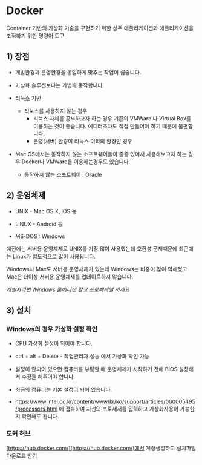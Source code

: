 # Docker

Container 기반의 가상화 기술을 구현하기 위한 상주 애플리케이션과 애플리케이션을 조작하기 위한 명령어 도구

## 1) 장점

- 개발환경과 운영환경을 동일하게 맞추는 작업이 쉽습니다.

- 가상화 솔루션보다는 가볍게 동작합니다.
- 리눅스 기반
  - 리눅스를 사용하지 않는 경우
    - 리눅스 자체를 공부하고자 하는 경우 기존의 VMWare 나 Virtual Box를 이용하는 것이 좋습니다. 에디터조차도 직접 만들어야 하기 때문에 불편합니다.
    - 운영(서버) 환경이 리눅스 이외의 환경인 경우 
- Mac OS에서는 동작하지 않는 소프트웨어들이 종종 있어서 사용해보고자 하는 경우 Docker나 VMWare를 이용하는경우도 있습니다.
  - 동작하지 않는 소프트웨어 : Oracle



## 2) 운영체제

- UNIX - Mac OS X, iOS 등

- LINUX - Android 등

- MS-DOS : Windows

예전에는 서버용 운영체제로 UNIX를 가장 많이 사용했는데 호환성 문제때문에 최근에는 Linux가 압도적으로 많이 사용됩니다.

Windows나 Mac도 서버용 운영체제가 있는데 Windows는 비중이 많이 약해졌고 Mac은 더이상 서버용 운영체제를 업데이트하지 않습니다. 

_개발자라면 Windows 홈에디션 말고 프로페셔널 까세요_



## 3) 설치

### Windows의 경우 가상화 설정 확인

- CPU 가상화 설정이 되어야 합니다.

- ctrl + alt + Delete - 작업관리자 성능 에서 가상화 확인 가능

- 설정이 안되어 있으면 컴퓨터를 부팅할 때 운영체제가 시작하기 전에 BIOS 설정해서 수정을 해주어야 합니다.

- 최근의 컴퓨터는 기본 설정이 되어 있습니다.

- https://www.intel.co.kr/content/www/kr/ko/support/articles/000005495/processors.html 에 접속하여 자신의 프로세서를 입력하고 가상화사용이 가능한지 확인해도 됩니다.

  

### 도커 허브

[https://hub.docker.com/](https://hub.docker.com/)에서 계정생성하고 설치파일 다운로드 받기



